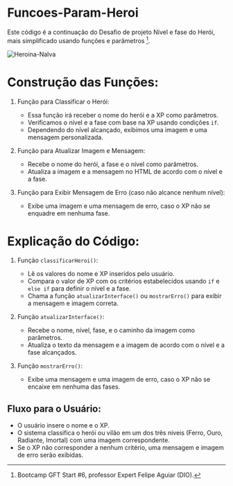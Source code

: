 # Funcoes-Param-Heroi

Este código é a continuação do Desafio de projeto Nível e fase do Herói, mais simplificado usando funções e parâmetros [^1].

![Heroina-Nalva](https://github.com/user-attachments/assets/18a74200-09a2-4d2f-b658-21473fc07669)

# Construção das Funções:

1. Função para Classificar o Herói:
   - Essa função irá receber o nome do herói e a XP como parâmetros.
   - Verificamos o nível e a fase com base na XP usando condições `if`.
   - Dependendo do nível alcançado, exibimos uma imagem e uma mensagem personalizada.

2. Função para Atualizar Imagem e Mensagem:
   - Recebe o nome do herói, a fase e o nível como parâmetros.
   - Atualiza a imagem e a mensagem no HTML de acordo com o nível e a fase.

3. Função para Exibir Mensagem de Erro (caso não alcance nenhum nível):
   - Exibe uma imagem e uma mensagem de erro, caso o XP não se enquadre em nenhuma fase.

# Explicação do Código:

1. Função `classificarHeroi()`:
   - Lê os valores do nome e XP inseridos pelo usuário.
   - Compara o valor de XP com os critérios estabelecidos usando `if` e `else if` para definir o nível e a fase.
   - Chama a função `atualizarInterface()` ou `mostrarErro()` para exibir a mensagem e imagem correta.

2. Função `atualizarInterface()`:
   - Recebe o nome, nível, fase, e o caminho da imagem como parâmetros.
   - Atualiza o texto da mensagem e a imagem de acordo com o nível e a fase alcançados.

3. Função `mostrarErro()`:
   - Exibe uma mensagem e uma imagem de erro, caso o XP não se encaixe em nenhuma das fases.

## Fluxo para o Usuário:
- O usuário insere o nome e o XP.
- O sistema classifica o herói ou vilão em um dos três níveis (Ferro, Ouro, Radiante, Imortal) com uma imagem correspondente.
- Se o XP não corresponder a nenhum critério, uma mensagem e imagem de erro serão exibidas.

[^1]: Bootcamp GFT Start #6, professor Expert Felipe Aguiar (DIO).

